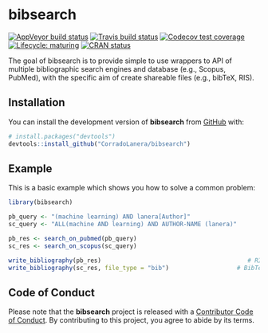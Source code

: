 
<!-- README.md is generated from README.Rmd. Please edit that file -->

# bibsearch

<!-- badges: start -->

[![AppVeyor build
status](https://ci.appveyor.com/api/projects/status/github/CorradoLanera/bibsearch?branch=master&svg=true)](https://ci.appveyor.com/project/CorradoLanera/bibsearch)
[![Travis build
status](https://travis-ci.org/CorradoLanera/bibsearch.svg?branch=master)](https://travis-ci.org/CorradoLanera/bibsearch)
[![Codecov test
coverage](https://codecov.io/gh/CorradoLanera/bibsearch/branch/master/graph/badge.svg)](https://codecov.io/gh/CorradoLanera/bibsearch?branch=master)
[![Lifecycle:
maturing](https://img.shields.io/badge/lifecycle-maturing-blue.svg)](https://www.tidyverse.org/lifecycle/#maturing)
[![CRAN
status](https://www.r-pkg.org/badges/version/bibsearch)](https://CRAN.R-project.org/package=bibsearch)
<!-- badges: end -->

The goal of bibsearch is to provide simple to use wrappers to API of
multiple bibliographic search engines and database (e.g., Scopus,
PubMed), with the specific aim of create shareable files (e.g., bibTeX,
RIS).

## Installation

You can install the development version of **bibsearch** from
[GitHub](https://github.com) with:

``` r
# install.packages("devtools")
devtools::install_github("CorradoLanera/bibsearch")
```

## Example

This is a basic example which shows you how to solve a common problem:

``` r
library(bibsearch)

pb_query <- "(machine learning) AND lanera[Author]"
sc_query <- "ALL(machine AND learning) AND AUTHOR-NAME (lanera)"

pb_res <- search_on_pubmed(pb_query)
sc_res <- search_on_scopus(sc_query)

write_bibliography(pb_res)                                         # RIS
write_bibliography(sc_res, file_type = "bib")                   # BibTeX
```

## Code of Conduct

Please note that the **bibsearch** project is released with a
[Contributor Code of Conduct](.github/CODE_OF_CONDUCT.md). By
contributing to this project, you agree to abide by its terms.
